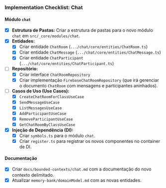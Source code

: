### Implementation Checklist: Chat

#### Módulo `chat`
- [x] **Estrutura de Pastas:** Criar a estrutura de pastas para o novo módulo `chat` em `src/_core/modules/chat`.
- [x] **Entidades:**
    - [x] Criar entidade `ChatRoom` (`.../chat/core/entities/ChatRoom.ts`)
    - [x] Criar entidade `ChatMessage` (`.../chat/core/entities/ChatMessage.ts`)
    - [x] Criar entidade `ChatParticipant` (`.../chat/core/entities/ChatParticipant.ts`)
- [ ] **Repositório:**
    - [x] Criar interface `ChatRoomRepository`
    - [x] Criar implementação `FirebaseChatRoomRepository` (que irá gerenciar o documento `ChatRoom` com mensagens e participantes aninhados).
- [ ] **Casos de Uso (Use Cases):**
    - [x] `CreateChatRoomForClassUseCase`
    - [x] `SendMessageUseCase`
    - [x] `ListMessagesUseCase`
    - [x] `AddParticipantUseCase`
    - [x] `RemoveParticipantUseCase`
    - [x] `GetChatRoomByClassUseCase`
- [x] **Injeção de Dependência (DI):**
    - [x] Criar `symbols.ts` para o módulo `chat`.
    - [x] Criar `register.ts` para registrar os novos componentes no container de DI.

#### Documentação
- [x] Criar `docs/bounded-contexts/chat.md` com a documentação do novo contexto delimitado.
- [x] Atualizar `memory-bank/domainModel.md` com as novas entidades.
